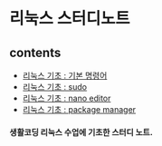 # 리눅스 스터디노트
## contents
- [리눅스 기초 : 기본 명령어](/notes/note_01.md)
- [리눅스 기초 : sudo](/notes/note_02.md)
- [리눅스 기초 : nano editor](/notes/note_03.md)
- [리눅스 기초 : package manager](/notes/note_04.md)

#### 생활코딩 리눅스 수업에 기초한 스터디 노트.